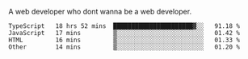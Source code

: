 A web developer who dont wanna be a web developer.

<!--START_SECTION:waka-->

```text
TypeScript   18 hrs 52 mins  ██████████████████████▓░░   91.18 %
JavaScript   17 mins         ▒░░░░░░░░░░░░░░░░░░░░░░░░   01.42 %
HTML         16 mins         ▒░░░░░░░░░░░░░░░░░░░░░░░░   01.33 %
Other        14 mins         ▒░░░░░░░░░░░░░░░░░░░░░░░░   01.20 %
```

<!--END_SECTION:waka-->
